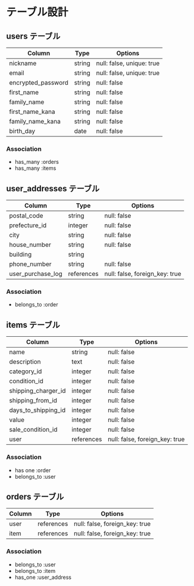 # テーブル設計

## users テーブル

| Column              | Type   | Options     |
| --------------------| ------ | ----------- |
| nickname            | string | null: false, unique: true|
| email               | string | null: false, unique: true|
| encrypted_password  | string | null: false |
| first_name          | string | null: false |
| family_name         | string | null: false |
| first_name_kana     | string | null: false |
| family_name_kana    | string | null: false |
| birth_day           | date   | null: false |

### Association

- has_many :orders
- has_many :items

## user_addresses テーブル

| Column        | Type       | Options           |
| --------------| -----------| -----------       |
| postal_code   | string     | null: false       |
| prefecture_id | integer    | null: false       |
| city          | string     | null: false       |
| house_number  | string     | null: false       |
| building      | string     |                   |
| phone_number  | string     | null: false                    |
| user_purchase_log| references | null: false, foreign_key: true |

### Association

- belongs_to :order

## items テーブル

| Column             | Type       | Options     |
| -------------------| -----------| ----------- |
| name               | string     | null: false |
| description        | text       | null: false |
| category_id        | integer    | null: false |
| condition_id       | integer    | null: false |
| shipping_charger_id| integer    | null: false |
| shipping_from_id   | integer    | null: false |
| days_to_shipping_id| integer    | null: false |
| value              | integer    | null: false |
| sale_condition_id  | integer    | null: false |
| user               | references | null: false, foreign_key: true |

### Association

- has one :order
- belongs_to :user


## orders テーブル

| Column          | Type       | Options     |
| ----------------| -----------| ----------- |
| user            | references | null: false, foreign_key: true |
| item            | references | null: false, foreign_key: true |


### Association

- belongs_to :user
- belongs_to :item
- has_one :user_address